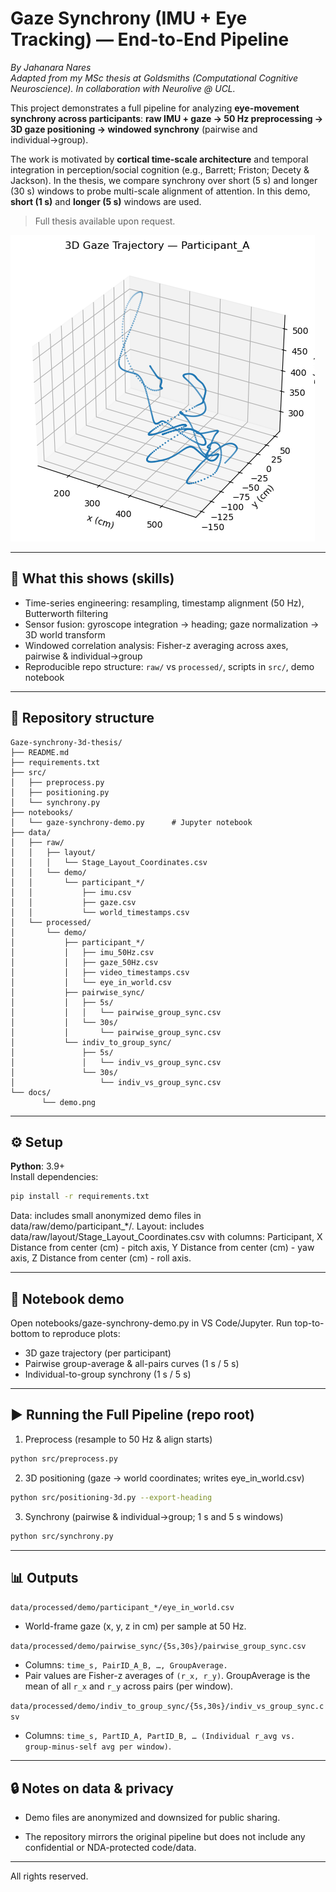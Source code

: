 # Gaze Synchrony (IMU + Eye Tracking) — End-to-End Pipeline

*By Jahanara Nares*  
*Adapted from my MSc thesis at Goldsmiths (Computational Cognitive Neuroscience).
In collaboration with Neurolive @ UCL.*

This project demonstrates a full pipeline for analyzing **eye-movement synchrony across participants**:
**raw IMU + gaze → 50 Hz preprocessing → 3D gaze positioning → windowed synchrony** (pairwise and individual→group).

The work is motivated by **cortical time-scale architecture** and temporal integration in perception/social cognition (e.g., Barrett; Friston; Decety & Jackson). In the thesis, we compare synchrony over short (5 s) and longer (30 s) windows to probe multi-scale alignment of attention. In this demo, **short (1 s)** and **longer (5 s)** windows are used.

> Full thesis available upon request.

![3d gaze trajectory demo visualization](docs/demo.png)

---

## 🔎 What this shows (skills)
- Time-series engineering: resampling, timestamp alignment (50 Hz), Butterworth filtering
- Sensor fusion: gyroscope integration → heading; gaze normalization → 3D world transform
- Windowed correlation analysis: Fisher-z averaging across axes, pairwise & individual→group
- Reproducible repo structure: `raw/` vs `processed/`, scripts in `src/`, demo notebook

---

## 📁 Repository structure
```
Gaze-synchrony-3d-thesis/
├── README.md
├── requirements.txt
├── src/
│   ├── preprocess.py
│   ├── positioning.py
│   └── synchrony.py
├── notebooks/
│   └── gaze-synchrony-demo.py      # Jupyter notebook
├── data/
│   ├── raw/
│   │   ├── layout/
│   │   │   └── Stage_Layout_Coordinates.csv
│   │   └── demo/
│   │       └── participant_*/
│   │           ├── imu.csv
│   │           ├── gaze.csv
│   │           └── world_timestamps.csv
│   └── processed/
│       └── demo/
│           ├── participant_*/
│           │   ├── imu_50Hz.csv
│           │   ├── gaze_50Hz.csv
│           │   ├── video_timestamps.csv
│           │   └── eye_in_world.csv
│           ├── pairwise_sync/
│           │   ├── 5s/
│           │   │   └── pairwise_group_sync.csv
│           │   └── 30s/
│           │       └── pairwise_group_sync.csv
│           └── indiv_to_group_sync/
│               ├── 5s/
│               │   └── indiv_vs_group_sync.csv
│               └── 30s/
│                   └── indiv_vs_group_sync.csv
└── docs/
       └── demo.png
```
---
## ⚙️ Setup
**Python**: 3.9+  
Install dependencies:

```bash
pip install -r requirements.txt
```
Data: includes small anonymized demo files in data/raw/demo/participant_*/.
Layout: includes data/raw/layout/Stage_Layout_Coordinates.csv with columns:
Participant, X Distance from center (cm) - pitch axis, Y Distance from center (cm) - yaw axis, Z Distance from center (cm) - roll axis.

---
## 🚀 Notebook demo
Open notebooks/gaze-synchrony-demo.py in VS Code/Jupyter.
Run top-to-bottom to reproduce plots:
- 3D gaze trajectory (per participant)
- Pairwise group-average & all-pairs curves (1 s / 5 s)
- Individual-to-group synchrony (1 s / 5 s)

---
## ▶️ Running the Full Pipeline (repo root)
1. Preprocess (resample to 50 Hz & align starts)
```bash
python src/preprocess.py
```

2. 3D positioning (gaze → world coordinates; writes eye_in_world.csv)
```bash
python src/positioning-3d.py --export-heading
```

3. Synchrony (pairwise & individual→group; 1 s and 5 s windows)
```bash
python src/synchrony.py
```

---
## 📊 Outputs
```data/processed/demo/participant_*/eye_in_world.csv```
- World-frame gaze (x, y, z in cm) per sample at 50 Hz.

```data/processed/demo/pairwise_sync/{5s,30s}/pairwise_group_sync.csv```
- Columns: ```time_s, PairID_A_B, …, GroupAverage.```
- Pair values are Fisher-z averages of ```(r_x, r_y)```. GroupAverage is the mean of all ```r_x``` and ```r_y``` across pairs (per window).

```data/processed/demo/indiv_to_group_sync/{5s,30s}/indiv_vs_group_sync.csv```
- Columns: ```time_s, PartID_A, PartID_B, … (Individual r_avg vs. group-minus-self avg per window)```.

---
## 🔒 Notes on data & privacy
- Demo files are anonymized and downsized for public sharing.

- The repository mirrors the original pipeline but does not include any confidential or NDA-protected code/data.

---
All rights reserved.
